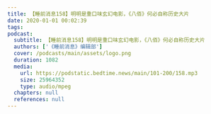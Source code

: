```yaml
---
title: 【睡前消息158】明明是重口味玄幻电影，《八佰》何必自称历史大片
date: 2020-01-01 00:02:39
tags:
podcast:
  subtitle: 【睡前消息158】明明是重口味玄幻电影，《八佰》何必自称历史大片
  authors: ['《睡前消息》编辑部']
  cover: /podcasts/main/assets/logo.png
  duration: 1082
  media:
    url: https://podstatic.bedtime.news/main/101-200/158.mp3
    size: 25964352
    type: audio/mpeg
  chapters: null
  references: null
---
```

